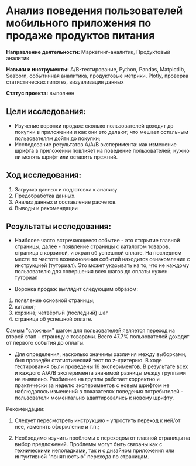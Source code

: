 # Анализ поведения пользователей мобильного приложения по продаже продуктов питания

**Направление деятельности:** Маркетинг-аналитик, Продуктовый аналитик 

**Навыки и инструменты:** A/B-тестирование, Python, Pandas, Matplotlib, Seaborn, событийная аналитика, продуктовые метрики, Plotly, проверка статистических гипотез, визуализация данных

**Статус проекта:** выполнен

## Цели исследования: 

- Изучение воронки продаж: сколько пользователей доходят до покупки в приложении и как они это делают; что мешает остальным пользователям дойти до покупки;
- Исследование результатов А/А/В эксперимента: как изменение шрифта в приложении повлияет на поведение пользователей; нужно ли менять шрифт или оставить прежний. 

## Ход исследования: 

1) Загрузка данных и подготовка к анализу
2) Предобработка данных.
3) Анализ данных и составление расчетов.
4) Выводы и рекомендации

## Результаты исследования:

- Наиболее часто встречающееся событие - это открытие главной страницы, далее - появление страницы с каталогом товаров, страница с корзиной, и экран об успешной оплате. На последнем месте по частоте возникновения событий находится ознакомление с инструкцией (туториал). Это может указывать на то, что не каждому пользователю для совершения всех шагов до оплаты нужен туториал

- Воронка продаж выглядит следующим образом:
1) появление основной страницы; 
2) каталог;  
3) корзина; четвёртый (последний) шаг 
4) страница об успешной оплате. 

Самым "сложным" шагом для пользователей является переход на второй этап - страницу с товарами. Всего 47.7% пользователей доходит от первого события до оплаты.

- Для определения, насколько значимы различия между выборками, был проведён статистический тест по z-критерию. В ходе тестирования были проведены 16 экспериментов. 
В результате всех и каждого A/A/B эксперимента значимой разницы между группами не выявлено. Разбиение на группы работает корректно и практически за неделю экспериментов с новым шрифтом не наблюдалось изменений в показателях поведения потребителей - пользователи моментально адаптировались к новому шрифту.

Рекомендации:

1) Следует пересмотреть инструкцию - упростить переход к ней/от нее, изменить оформление и т.п.;

2) Необходимо изучить проблемы с переходом от главной страницы на выбор предложений. Проблемы могут быть связаны как с техническими неполадками, так и с дизайном приложения или интуитивной "понятностью" перехода по страницам.
